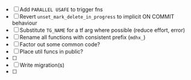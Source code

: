 - [ ] Add `PARALLEL USAFE` to trigger fns
- [ ] Revert `unset_mark_delete_in_progress` to implicit ON COMMIT behaviour
- [ ] Substitute `TG_NAME` for a tf arg where possible (reduce effort, error)
- [ ] Rename all functions with consistent prefix (`mdhx_`)
- [ ] Factor out some common code?
- [ ] Place util funcs in public?
- [ ] 
- [ ] Write migration(s)
- [ ]